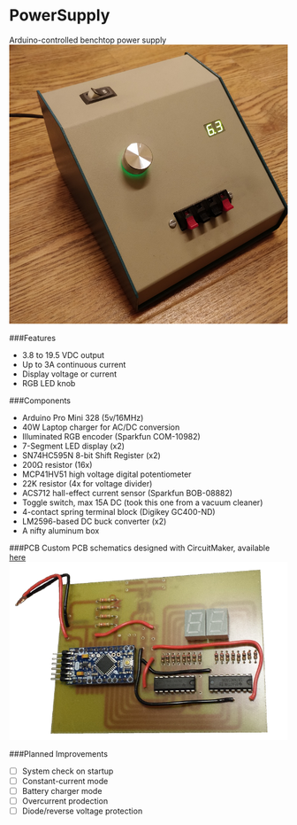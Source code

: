 # PowerSupply
Arduino-controlled benchtop power supply
![Complete benchtop power supply system](outside.png)

###Features
* 3.8 to 19.5 VDC output
* Up to 3A continuous current
* Display voltage or current
* RGB LED knob

###Components
* Arduino Pro Mini 328 (5v/16MHz)
* 40W Laptop charger for AC/DC conversion
* Illuminated RGB encoder (Sparkfun COM-10982)
* 7-Segment LED display (x2)
* SN74HC595N 8-bit Shift Register (x2)
* 200Ω resistor (16x)
* MCP41HV51 high voltage digital potentiometer
* 22K resistor (4x for voltage divider)
* ACS712 hall-effect current sensor (Sparkfun BOB-08882)
* Toggle switch, max 15A DC (took this one from a vacuum cleaner)
* 4-contact spring terminal block (Digikey GC400-ND)
* LM2596-based DC buck converter (x2)
* A nifty aluminum box

###PCB
Custom PCB schematics designed with CircuitMaker, available [here](https://workspace.circuitmaker.com/Projects/Details/Colin-Bott/Variable-Power-Supply)
![Finished PCB](circuit.png)

###Planned Improvements
- [ ] System check on startup
- [ ] Constant-current mode
- [ ] Battery charger mode
- [ ] Overcurrent prodection
- [ ] Diode/reverse voltage protection
